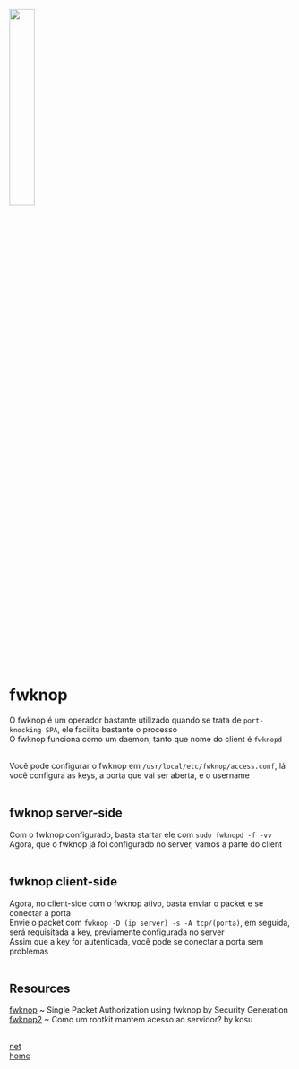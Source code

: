 <img width="30%" src="https://i.imgur.com/CGV9DU1.png"></img>

# fwknop
O fwknop é um operador bastante utilizado quando se trata de `port-knocking SPA`, ele facilita bastante o processo<br>
O fwknop funciona como um daemon, tanto que nome do client é `fwknopd`<br><br>

Você pode configurar o fwknop em `/usr/local/etc/fwknop/access.conf`, lá você configura as keys, a porta que vai ser aberta, e o username<br><br>

## fwknop server-side
Com o fwknop configurado, basta startar ele com `sudo fwknopd -f -vv`<br>
Agora, que o fwknop já foi configurado no server, vamos a parte do client<br><br>

## fwknop client-side
Agora, no client-side com o fwknop ativo, basta enviar o packet e se conectar a porta<br>
Envie o packet com `fwknop -D (ip server) -s -A tcp/(porta)`, em seguida, será requisitada a key, previamente configurada no server<br>
Assim que a key for autenticada, você pode se conectar a porta sem problemas<br><br>

## Resources
[fwknop](https://youtu.be/QVpgDCsqr0U) ~ Single Packet Authorization using fwknop by Security Generation
[fwknop2](https://xnwm0.github.io/pdfs/spa_fwknop.pdf) ~ Como um rootkit mantem acesso ao servidor? by kosu<br><br>

[net](../README.md)<br>
[home](../../README.md)
